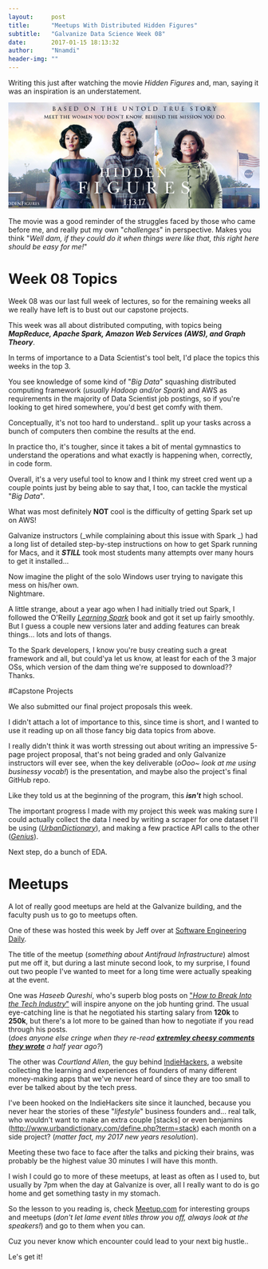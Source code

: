 ```yaml
---
layout:     post
title:      "Meetups With Distributed Hidden Figures"
subtitle:   "Galvanize Data Science Week 08"
date:       2017-01-15 18:13:32
author:     "Nnamdi"
header-img: ""
---
```


Writing this just after watching the movie _Hidden Figures_ and, man, saying it was an inspiration is an understatement.

![Alt](/img/hiddenfigures.png "Hidden Figures")

The movie was a good reminder of the struggles faced by those who came before me, and really put my own "_challenges_" in perspective. Makes you think "_Well dam, if they could do it when things were like that, this right here should be easy for me!_"

# Week 08 Topics

Week 08 was our last full week of lectures, so for the remaining weeks all we really have left is to bust out our capstone projects. 

This week was all about distributed computing, with topics being _**MapReduce, Apache Spark, Amazon Web Services (AWS), and Graph Theory**_.

In terms of importance to a Data Scientist's tool belt, I'd place the topics this weeks in the top 3.

You see knowledge of some kind of "_Big Data_" squashing distributed computing framework (_usually Hadoop and/or Spark_) and AWS as requirements in the majority of Data Scientist job postings, so if you're looking to get hired somewhere, you'd best get comfy with them.

Conceptually, it's not too hard to understand.. split up your tasks across a bunch of computers then combine the results at the end.

In practice tho, it's tougher, since it takes a bit of mental gymnastics to understand the operations and what exactly is happening when, correctly, in code form.

Overall, it's a very useful tool to know and I think my street cred went up a couple points just by being able to say that, I too, can tackle the mystical "_Big Data_".

What was most definitely **NOT** cool is the difficulty of getting Spark set up on AWS!

Galvanize instructors (_while complaining about this issue with Spark _) had a long list of detailed step-by-step instructions on how to get Spark running for Macs, and it **_STILL_** took most students many attempts over many hours to get it installed...

Now imagine the plight of the solo Windows user trying to navigate this mess on his/her own. 
<br>Nightmare.

A little strange, about a year ago when I had initially tried out Spark, I followed the O'Reilly _[Learning Spark](http://shop.oreilly.com/product/0636920028512.do)_ book and got it set up fairly smoothly. But I guess a couple new versions later and adding features can break things... lots and lots of thangs. 
 
To the Spark developers, I know you're busy creating such a great framework and all, but could'ya let us know, at least for each of the 3 major OSs, which version of the dam thing we're supposed to download?? Thanks.

#Capstone Projects

We also submitted our final project proposals this week.

I didn't attach a lot of importance to this, since time is short, and I wanted to use it reading up on all those fancy big data topics from above.
 
I really didn't think it was worth stressing out about writing an impressive 5-page project proposal, that's not being graded and only Galvanize instructors will ever see, when the key deliverable (_oOoo~ look at me using businessy vocab!_) is the presentation, and maybe also the project's final GitHub repo.

Like they told us at the beginning of the program, this **_isn't_** high school.

The important progress I made with my project this week was making sure I could actually collect the data I need by writing a scraper for one dataset I'll be using (_[UrbanDictionary](http://www.urbandictionary.com/)_), and making a few practice API calls to the other (_[Genius](https://genius.com/)_).

Next step, do a bunch of EDA.

# Meetups

A lot of really good meetups are held at the Galvanize building, and the faculty push us to go to meetups often.
 
One of these was hosted this week by Jeff over at [Software Engineering Daily](https://softwareengineeringdaily.com).

The title of the meetup (_something about Antifraud Infrastructure_) almost put me off it, but during a last minute second look, to my surprise, I found out two people I've wanted to meet for a long time were actually speaking at the event.

One was _Haseeb Qureshi_, who's superb blog posts on ["_How to Break Into the Tech Industry_"](http://haseebq.com/how-to-break-into-tech-job-hunting-and-interviews/) will inspire anyone on the job hunting grind. The usual eye-catching line is that he negotiated his starting salary from **120k** to **250k**, but there's a lot more to be gained than how to negotiate if you read through his posts.
<br>(_does anyone else cringe when they re-read **[extremley cheesy comments they wrote](http://haseebq.com/how-to-break-into-tech-job-hunting-and-interviews/#comment-2973)** a half year ago?_)

The other was _Courtland Allen_, the guy behind [IndieHackers](https://www.indiehackers.com), a website collecting the learning and experiences of founders of many different money-making apps that we've never heard of since they are too small to ever be talked about by the tech press.

I've been hooked on the IndieHackers site since it launched, because you never hear the stories of these "_lifestyle_" business founders and... real talk, who wouldn't want to make an extra couple [stacks] or even benjamins (http://www.urbandictionary.com/define.php?term=stack) each month on a side project? (_matter fact, my 2017 new years resolution_).

Meeting these two face to face after the talks and picking their brains, was probably be the highest value 30 minutes I will have this month.

I wish I could go to more of these meetups, at least as often as I used to, but usually by 7pm when the day at Galvanize is over, all I really want to do is go home and get something tasty in my stomach.

So the lesson to you reading is, check [Meetup.com](https://www.meetup.com/) for interesting groups and meetups (_don't let lame event titles throw you off, always look at the speakers!_) and go to them when you can.

Cuz you never know which encounter could lead to your next big hustle..

Le's get it!
